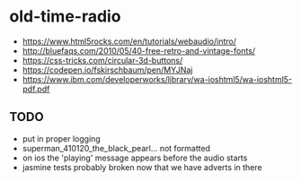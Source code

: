 # old-time-radio

* https://www.html5rocks.com/en/tutorials/webaudio/intro/
* http://bluefaqs.com/2010/05/40-free-retro-and-vintage-fonts/
* https://css-tricks.com/circular-3d-buttons/
* https://codepen.io/fskirschbaum/pen/MYJNaj
* https://www.ibm.com/developerworks/library/wa-ioshtml5/wa-ioshtml5-pdf.pdf

## TODO
* put in proper logging
* superman_410120_the_black_pearl... not formatted
* on ios the 'playing' message appears before the audio starts
* jasmine tests probably broken now that we have adverts in there